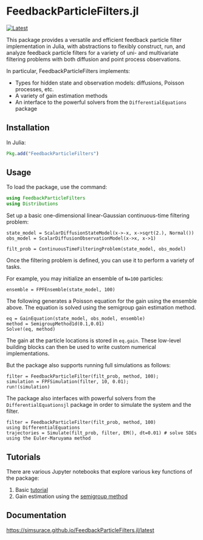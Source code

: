 # FeedbackParticleFilters.jl
[![Latest](https://img.shields.io/badge/docs-latest-blue.svg)](http://simsurace.github.io/FeedbackParticleFilters.jl/latest)

This package provides a versatile and efficient feedback particle filter implementation in Julia, with abstractions to flexibly construct, run, and analyze feedback particle filters for a variety of uni- and multivariate filtering problems with both diffusion and point process observations.

In particular, FeedbackParticleFilters implements:
* Types for hidden state and observation models: diffusions, Poisson processes, etc.
* A variety of gain estimation methods
* An interface to the powerful solvers from the `DifferentialEquations` package

## Installation

In Julia:

```julia
Pkg.add("FeedbackParticleFilters")
```

## Usage

To load the package, use the command:
```julia
using FeedbackParticleFilters
using Distributions
```
Set up a basic one-dimensional linear-Gaussian continuous-time filtering problem:
```
state_model = ScalarDiffusionStateModel(x->-x, x->sqrt(2.), Normal())
obs_model = ScalarDiffusionObservationModel(x->x, x->1)

filt_prob = ContinuousTimeFilteringProblem(state_model, obs_model)
```
Once the filtering problem is defined, you can use it to perform a variety of tasks.

For example, you may initialize an ensemble of `N=100` particles:
```
ensemble = FPFEnsemble(state_model, 100)
```
The following generates a Poisson equation for the gain using the ensemble above.
The equation is solved using the semigroup gain estimation method.
```
eq = GainEquation(state_model, obs_model, ensemble)
method = SemigroupMethod1d(0.1,0.01)
Solve!(eq, method)
```
The gain at the particle locations is stored in `eq.gain`.
These low-level building blocks can then be used to write custom numerical implementations.

But the package also supports running full simulations as follows:
```
filter = FeedbackParticleFilter(filt_prob, method, 100);
simulation = FPFSimulation(filter, 10, 0.01);
run!(simulation)
```
The package also interfaces with powerful solvers from the `DifferentialEquationsjl` package in order to simulate the system and the filter.
```
filter = FeedbackParticleFilter(filt_prob, method, 100)
using DifferentialEquations
trajectories = Simulate(filt_prob, filter, EM(), dt=0.01) # solve SDEs using the Euler-Maruyama method
```
## Tutorials

There are various Jupyter notebooks that explore various key functions of the package:
1. Basic [tutorial](notebooks/Basic_tutorial.ipynb)
2. Gain estimation using the [semigroup method](notebooks/Gain_semigroup.ipynb)

## Documentation

https://simsurace.github.io/FeedbackParticleFilters.jl/latest
